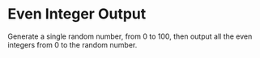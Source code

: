 # Even Integer Output

Generate a single random number, from 0 to 100, then output all the even integers from 0 to the random number.